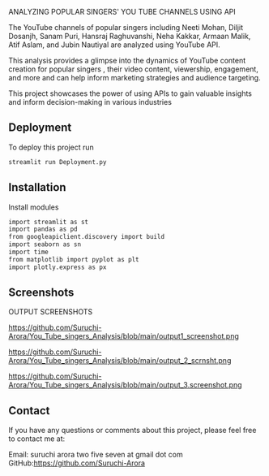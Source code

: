 
ANALYZING POPULAR SINGERS' YOU TUBE CHANNELS USING API 

The YouTube channels of popular singers including Neeti Mohan, Diljit Dosanjh, Sanam Puri, Hansraj Raghuvanshi, Neha Kakkar, Armaan Malik, Atif Aslam, and Jubin Nautiyal  are analyzed using YouTube API. 

This analysis provides a glimpse into the dynamics of YouTube content creation for popular singers , their video content, viewership, engagement, and more and can help inform marketing strategies and audience targeting.

This project showcases the power of using APIs to gain valuable insights and inform decision-making in various industries


## Deployment

To deploy this project run

```bash
streamlit run Deployment.py 
```




## Installation

Install modules 

```bash
import streamlit as st
import pandas as pd
from googleapiclient.discovery import build     
import seaborn as sn
import time
from matplotlib import pyplot as plt
import plotly.express as px

```
    
## Screenshots

OUTPUT SCREENSHOTS

https://github.com/Suruchi-Arora/You_Tube_singers_Analysis/blob/main/output1_screenshot.png

https://github.com/Suruchi-Arora/You_Tube_singers_Analysis/blob/main/output_2_scrnsht.png

https://github.com/Suruchi-Arora/You_Tube_singers_Analysis/blob/main/output_3.screenshot.png






## Contact

If you have any questions or comments about this project, please feel free to contact me at:

Email: suruchi arora two five seven at gmail dot com
GitHub:https://github.com/Suruchi-Arora
